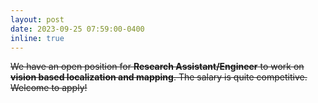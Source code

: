```yaml
---
layout: post
date: 2023-09-25 07:59:00-0400
inline: true
---
```


<del> We have an open position for <b>Research Assistant/Engineer</b> to work on <b>vision based localization and mapping</b>. The salary is quite competitive. Welcome to apply! </del>